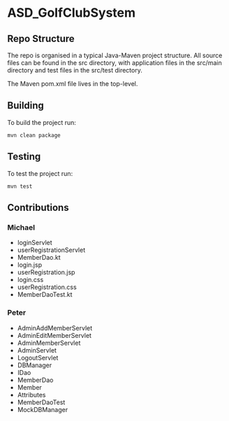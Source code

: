 # ASD_GolfClubSystem

## Repo Structure
The repo is organised in a typical Java-Maven project structure.
All source files can be found in the src directory, with application
files in the src/main directory and test files in the src/test directory.

The Maven pom.xml file lives in the top-level.

## Building
To build the project run:
```shell
mvn clean package
```

## Testing
To test the project run:
```shell
mvn test
```

## Contributions

### Michael

- loginServlet
- userRegistrationServlet
- MemberDao.kt
- login.jsp
- userRegistration.jsp
- login.css
- userRegistration.css
- MemberDaoTest.kt

### Peter
- AdminAddMemberServlet
- AdminEditMemberServlet
- AdminMemberServlet
- AdminServlet
- LogoutServlet
- DBManager
- IDao
- MemberDao
- Member
- Attributes
- MemberDaoTest
- MockDBManager
